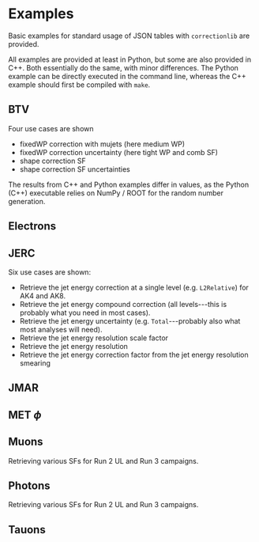 # Examples

Basic examples for standard usage of JSON tables with `correctionlib` are provided.

All examples are provided at least in Python, but some are also provided in C++. Both essentially do the same, with minor differences. The Python example can be directly executed in the command line, whereas the C++ example should first be compiled with `make`.

## BTV

Four use cases are shown
- fixedWP correction with mujets (here medium WP)
- fixedWP correction uncertainty (here tight WP and comb SF)
- shape correction SF 
- shape correction SF uncertainties

The results from C++ and Python examples differ in values, as the Python (C++) executable relies on NumPy / ROOT for the random number generation.

## Electrons

## JERC

Six use cases are shown:
- Retrieve the jet energy correction at a single level (e.g. `L2Relative`) for AK4 and AK8.
- Retrieve the jet energy compound correction (all levels---this is probably what you need in most cases).
- Retrieve the jet energy uncertainty (e.g. `Total`---probably also what most analyses will need).
- Retrieve the jet energy resolution scale factor
- Retrieve the jet energy resolution 
- Retrieve the jet energy correction factor from the jet energy resolution smearing

## JMAR

## MET $\phi$

## Muons

Retrieving various SFs for Run 2 UL and Run 3 campaigns.

## Photons

Retrieving various SFs for Run 2 UL and Run 3 campaigns.

## Tauons

